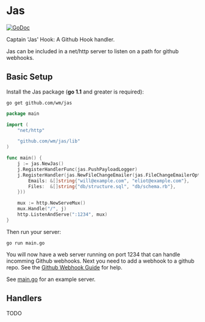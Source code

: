 # Jas

[![GoDoc](https://godoc.org/github.com/wm/jas/lib?status.png)](https://godoc.org/github.com/wm/jas/lib)

Captain 'Jas' Hook: A Github Hook handler.

Jas can be included in a net/http server to listen on a path for github webhooks.

## Basic Setup

Install the Jas package (**go 1.1** and greater is required):
```
go get github.com/wm/jas
```

```go
package main

import (
	"net/http"

	"github.com/wm/jas/lib"
)

func main() {
	j := jas.NewJas()
	j.RegisterHandlerFunc(jas.PushPayloadLogger)
	j.RegisterHandler(jas.NewFileChangeEmailer(jas.FileChangeEmailerOptions{
		Emails: &[]string{"will@example.com", "eliot@example.com"},
		Files:  &[]string{"db/structure.sql", "db/schema.rb"},
	}))

	mux := http.NewServeMux()
	mux.Handle("/", j)
	http.ListenAndServe(":1234", mux)
}

```

Then run your server:
```
go run main.go
```

You will now have a web server running on port 1234 that can handle incomming
Github webhooks. Next you need to add a webhook to a github repo. See the
[Github Webhook Guide](https://developer.github.com/webhooks/) for help.

See [main.go](main.go) for an example server.

## Handlers

TODO
